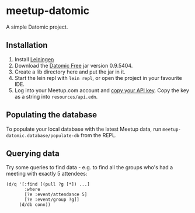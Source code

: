 # meetup-datomic

A simple Datomic project.

## Installation

1. Install [Leiningen](http://leiningen.org/)
2. Download the [Datomic Free](https://my.datomic.com/downloads/free) jar version 0.9.5404.
3. Create a lib directory here and put the jar in it.
4. Start the lein repl with `lein repl`, or open the project in your favourite IDE.
5. Log into your Meetup.com account and [copy your API key](https://secure.meetup.com/meetup_api/key/).  Copy the key as
   a string into `resources/api.edn`.

## Populating the database

To populate your local database with the latest Meetup data, run `meetup-datomic.database/populate-db` from the REPL.

## Querying data

Try some queries to find data - e.g. to find all the groups who's had a meeting with exactly 5 attendees: 

    (d/q '[:find [(pull ?g [*]) ...]
           :where
           [?e :event/attendance 5]
           [?e :event/group ?g]]
         (d/db conn))
